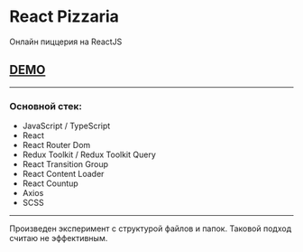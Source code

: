 # React Pizzaria

Онлайн пиццерия на ReactJS

## [DEMO](https://gabberex.github.io/react-pizzaria)
---
### Основной стек:
- JavaScript / TypeScript
- React
- React Router Dom
- Redux Toolkit / Redux Toolkit Query
- React Transition Group
- React Content Loader
- React Countup
- Axios
- SCSS
---
Произведен эксперимент с структурой файлов и папок. Таковой подход считаю не эффективным.
